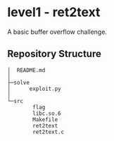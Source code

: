 # level1 - ret2text

A basic buffer overflow challenge.

## Repository Structure

```
│  README.md
│
├─solve
│      exploit.py
│
└─src
        flag
        libc.so.6
        Makefile
        ret2text
        ret2text.c
```
